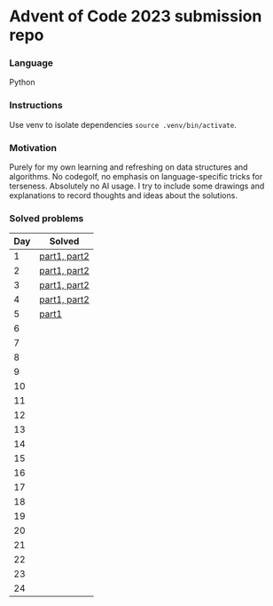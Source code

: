 # Advent of Code 2023 submission repo

### Language
Python

### Instructions
Use venv to isolate dependencies `source .venv/bin/activate`.

### Motivation
Purely for my own learning and refreshing on data structures and algorithms. No codegolf, no emphasis on language-specific tricks for terseness. Absolutely no AI usage. I try to include some drawings and explanations to record thoughts and ideas about the solutions.

### Solved problems

|Day|Solved|
|---|------|
|1|[part1, part2](/day1/README.md)|
|2|[part1, part2](/day2/README.md)|
|3|[part1, part2](/day3/README.md)|
|4|[part1, part2](/day4/README.md)|
|5|[part1](/day5/README.md)|
|6||
|7||
|8||
|9||
|10||
|11||
|12||
|13||
|14||
|15||
|16||
|17||
|18||
|19||
|20||
|21||
|22||
|23||
|24||
